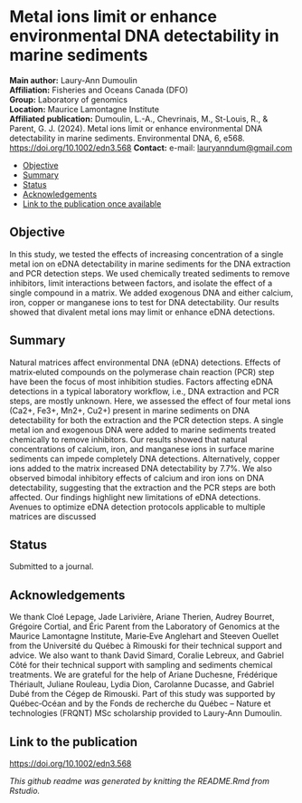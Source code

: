 Metal ions limit or enhance environmental DNA detectability in marine
sediments
================

**Main author:** Laury-Ann Dumoulin  
**Affiliation:** Fisheries and Oceans Canada (DFO)  
**Group:** Laboratory of genomics  
**Location:** Maurice Lamontagne Institute  
**Affiliated publication:** Dumoulin, L.-A., Chevrinais, M., St-Louis, R., & Parent, G. J. (2024). Metal ions limit or enhance environmental DNA detectability in marine sediments. Environmental DNA, 6, e568. https://doi.org/10.1002/edn3.568
**Contact:** e-mail: <lauryanndum@gmail.com>

- [Objective](#objective)
- [Summary](#summary)
- [Status](#status)
- [Acknowledgements](#acknowledgements)
- [Link to the publication once
  available](#link%20to%20the%20publication)

## Objective

In this study, we tested the effects of increasing concentration of a
single metal ion on eDNA detectability in marine sediments for the DNA
extraction and PCR detection steps. We used chemically treated sediments
to remove inhibitors, limit interactions between factors, and isolate
the effect of a single compound in a matrix. We added exogenous DNA and
either calcium, iron, copper or manganese ions to test for DNA
detectability. Our results showed that divalent metal ions may limit or
enhance eDNA detections.

## Summary

Natural matrices affect environmental DNA (eDNA) detections. Effects of
matrix‐eluted compounds on the polymerase chain reaction (PCR) step have
been the focus of most inhibition studies. Factors affecting eDNA
detections in a typical laboratory workflow, i.e., DNA extraction and
PCR steps, are mostly unknown. Here, we assessed the effect of four
metal ions (Ca2+, Fe3+, Mn2+, Cu2+) present in marine sediments on DNA
detectability for both the extraction and the PCR detection steps. A
single metal ion and exogenous DNA were added to marine sediments
treated chemically to remove inhibitors. Our results showed that natural
concentrations of calcium, iron, and manganese ions in surface marine
sediments can impede completely DNA detections. Alternatively, copper
ions added to the matrix increased DNA detectability by 7.7%. We also
observed bimodal inhibitory effects of calcium and iron ions on DNA
detectability, suggesting that the extraction and the PCR steps are both
affected. Our findings highlight new limitations of eDNA detections.
Avenues to optimize eDNA detection protocols applicable to multiple
matrices are discussed

## Status

Submitted to a journal.

## Acknowledgements

We thank Cloé Lepage, Jade Larivière, Ariane Therien, Audrey Bourret,
Grégoire Cortial, and Éric Parent from the Laboratory of Genomics at the
Maurice Lamontagne Institute, Marie‐Eve Anglehart and Steeven Ouellet
from the Université du Québec à Rimouski for their technical support and
advice. We also want to thank David Simard, Coralie Lebreux, and Gabriel
Côté for their technical support with sampling and sediments chemical
treatments. We are grateful for the help of Ariane Duchesne, Frédérique
Thériault, Juliane Rouleau, Lydia Dion, Carolanne Ducasse, and Gabriel
Dubé from the Cégep de Rimouski. Part of this study was supported by
Québec‐Océan and by the Fonds de recherche du Québec – Nature et
technologies (FRQNT) MSc scholarship provided to Laury‐Ann Dumoulin.

## Link to the publication

https://doi.org/10.1002/edn3.568

*This github readme was generated by knitting the README.Rmd from
Rstudio.*
